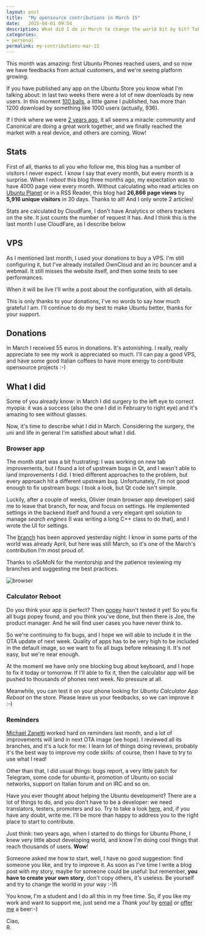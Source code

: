 ```yaml
---
layout: post
title:  "My opensource contributions in March 15"
date:   2015-04-01 09:54
description: What did I do in March to change the world bit by bit? Take a look!
categories:
- personal
permalink: my-contributions-mar-15
---
```


This month was amazing: first Ubuntu Phones reached users, and so now we have
feedbacks from actual customers, and we're seeing platform growing.

If you have published any app on the Ubuntu Store you know what I'm talking
about: in last two weeks there were a lot of new downloads by new users. In this
moment [100 balls][100balls], a little game I published, has more than 1200
download by something like 1000 users (actually, 936).

If I think where we were [2 years ago][years], it all seems a miracle: community
and Canonical are doing a great work together, and we finally reached the market
with a real device, and others are coming. Wow!

## Stats

First of all, thanks to all you who follow me, this blog has a number of
visitors I never expect. I know I say that every month, but every month is a
surprise. When I *reboot* this blog three months ago, my expectation was to have
4000 page view every month.  Without calculating who read articles on [Ubuntu
Planet][planet] or in a RSS Reader, this blog had **26,866 page views** by
**5,916  unique visitors** in 30 days. Thanks to all! And I only wrote 2
articles!

Stats are calculated by CloudFare, I don't have Analytics or others trackers on
the site. It just counts the number of request it has. And I think this is the
last month I use CloudFare, as I describe below

## VPS

As I mentioned last month, I used your donations to buy a VPS. I'm still
configuring it, but I've already installed OwnCloud and an irc bouncer and a
webmail. It still misses the website itself, and then some tests to see
performances.

When it will be live I'll write a post about the configuration, with all
details.

This is only thanks to your donations, I've no words to say how much grateful I
am. I'll continue to do my best to make Ubuntu better, thanks for your support.

## Donations

In March I received 55 euros in donations. It's astonishing. I really, really
appreciate to see my work is appreciated so much. I'll can pay a good VPS, and
have some good Italian coffees to have more energy to contribute opensource
projects :-)

## What I did

Some of you already know: in March I did surgery to the left eye to correct
myopia: it was a success (also the one I did in February to right eye) and it's
amazing to see without glasses.

Now, it's time to describe what I did in March. Considering the surgery, the uni
and life in general I'm satisfied about what I did.

### Browser app

The month start was a bit frustrating: I was working on new tab improvements,
but I found a lot of upstream bugs in Qt, and I wasn't able to land improvements
I did. I tried different approaches to the problem, but every approach hit a
different upstream bug. Unfortunately, I'm not good enough to fix upstream bugs:
I took a look, but Qt code isn't simple.

Luckily, after a couple of weeks, Olivier (main browser app developer) said me
to leave that branch, for now, and focus on settings. He implemented settings in
the backend itself and found a very elegant qml solution to manage *search
engines* (I was writing a long C++ class to do that), and I wrote the UI for
settings.

The [branch][branch] has been approved yesterday night: I know in some parts of
the world was already April, but here was still March, so it's one of the
March's contribution I'm most proud of.

Thanks to oSoMoN for the mentorship and the patience reviewing my branches and
suggesting me best practices.

![browser][browser]

### Calculator Reboot

Do you think your app is perfect? Then [popey][popey] hasn't tested it yet! So
you fix all bugs popey found, and you think you've done, but then there is Joe,
the product manager. And he will find user cases you have never think to.

So we're continuing to fix bugs, and I hope we will able to include it in the
OTA update of next week. Quality of apps has to be very high to be included in
the default image, so we want to fix all bugs before releasing it. It's not
easy, but we're near enough.

At the moment we have only one blocking bug about keyboard, and I hope to fix
it today or tomorrow. If I'll able to fix it, then the calculator app will be
pushed to thousands of phones next week. No pressure at all.

Meanwhile, you can test it on your phone looking for *Ubuntu Calculator App
Reboot* on the store.  Please leave us your feedbacks, so we can improve it :-)

### Reminders

[Michael Zanetti][mzanetti] worked hard on reminders last month, and a lot of improvements
will land in next OTA image (we hope). I reviewed all its branches, and it's a
luck for me: I learn lot of things doing reviews, probably it's the best way to
improve my code skills: of course, then I have to try to use what I read!

Other than that, I did usual things: bugs report, a very little patch for
Telegram, some code for ubuntu-it, promotion of Ubuntu on social networks,
support on Italian forum and on IRC and so on.

Have you ever thought about helping the Ubuntu development? There are a lot of
things to do, and you don't have to be a developer: we need translators,
testers, promoters and so. Try to take a look [here][community], and, if you
have any doubt, write me. I'll be more than happy to address you to the right
place to start to contribute.

Just think: two years ago, when I started to do things for Ubuntu Phone, I knew
very little about developing world, and know I'm doing cool things that reach
thousands of users. **Wow**!

Someone asked me how to start, well, I have no good suggestion: find someone you
like, and try to improve it. As soon as I've time I write a blog post with my
story, maybe for someone could be useful: but remember, **you have to create
your own story**, don't copy others, it's useless. Be yourself and try to change
the world in your way :-)fi

You know, I'm a student and I do all this in my free time. So, if you like my
work and want to support me, just send me a *Thank you!* by
[email](mailto:riccardo@rpadovani.com) or [offer me][donation] a beer:-)

Ciao,<br/>
R.

[100balls]: https://appstore.bhdouglass.com/app/com.ubuntu.developer.rpadovani.100balls
[years]: http://rpadovani.com/two-years-later/
[branch]: https://code.launchpad.net/~rpadovani/webbrowser-app/settings-page/+merge/253975
[planet]: http://planet.ubuntu.com
[donation]: http://rpadovani.com/donations/
[browser]: http://img.rpadovani.com/posts/ubuntuSettings.png
[community]: http://community.ubuntu.com/contribute/
[popey]: http://popey.com/
[mzanetti]: http://notyetthere.org/
